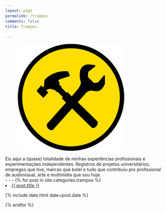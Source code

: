 ```yaml
---
layout: page
permalink: /trampos
comments: false
title: Trampos.

---
```


<figure>
  <img alt="Laureano." src="/images/TRAMPOS.png"/>
</figure>
<p></p>
<div class="pgdesc"> Eis aqui a (quase) totalidade de minhas experiências profissionais e experimentações independentes. Registros de projetos universitários, empregos que tive, marcas que bolei e tudo que contribuiu pro profissional de audiovisual, arte e multimídia que sou hoje. </div>
- - -
{% for post in site.categories.trampos %}
 <li><a href="{{ post.url }}">{{ post.title }}</a>
    <P> <span>{% include date.html date=post.date %}</span>
    </P>
</li>
{% endfor %}